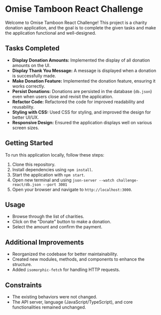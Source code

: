 # Omise Tamboon React Challenge

Welcome to Omise Tamboon React Challenge! This project is a charity donation application, and the goal is to complete the given tasks and make the application functional and well-designed.

## Tasks Completed

- **Display Donation Amounts:** Implemented the display of all donation amounts on the UI.
- **Display Thank You Message:** A message is displayed when a donation is successfully made.
- **Make Donation Feature:** Implemented the donation feature, ensuring it works correctly.
- **Persist Donations:** Donations are persisted in the database (`db.json`) even when users close and revisit the application.
- **Refactor Code:** Refactored the code for improved readability and reusability.
- **Styling with CSS:** Used CSS for styling, and improved the design for better UI/UX.
- **Responsive Design:** Ensured the application displays well on various screen sizes.

## Getting Started

To run this application locally, follow these steps:

1. Clone this repository.
2. Install dependencies using `npm install`.
3. Start the application with `npm start`.
4. Open new terminal and using `json-server --watch challenge-react/db.json --port 3001`
5. Open your browser and navigate to `http://localhost:3000`.

## Usage

- Browse through the list of charities.
- Click on the "Donate" button to make a donation.
- Select the amount and confirm the payment.

## Additional Improvements

- Reorganized the codebase for better maintainability.
- Created new modules, methods, and components to enhance the structure.
- Added `isomorphic-fetch` for handling HTTP requests.

## Constraints

- The existing behaviors were not changed.
- The API server, language (JavaScript/TypeScript), and core functionalities remained unchanged.
